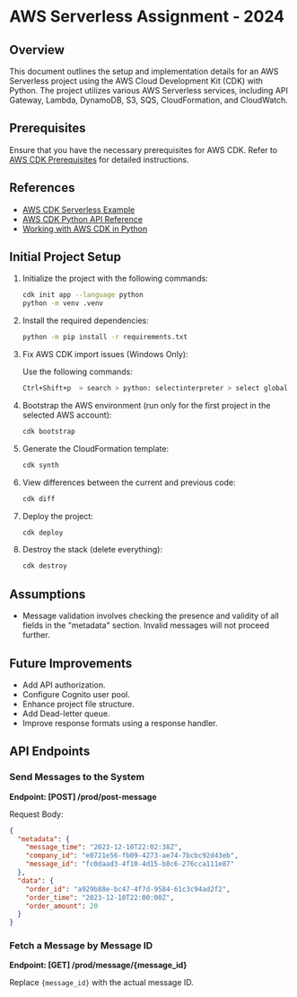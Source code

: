 # AWS Serverless Assignment - 2024

## Overview

This document outlines the setup and implementation details for an AWS Serverless project using the AWS Cloud Development Kit (CDK) with Python. The project utilizes various AWS Serverless services, including API Gateway, Lambda, DynamoDB, S3, SQS, CloudFormation, and CloudWatch.

## Prerequisites

Ensure that you have the necessary prerequisites for AWS CDK. Refer to [AWS CDK Prerequisites](https://docs.aws.amazon.com/cdk/v2/guide/work-with.html#work-with-prerequisites) for detailed instructions.

## References

- [AWS CDK Serverless Example](https://docs.aws.amazon.com/cdk/v2/guide/serverless_example.html)
- [AWS CDK Python API Reference](https://docs.aws.amazon.com/cdk/api/v2/python/aws_cdk.html)
- [Working with AWS CDK in Python](https://docs.aws.amazon.com/cdk/v2/guide/work-with-cdk-python.html)

## Initial Project Setup

1. Initialize the project with the following commands:

   ```bash
   cdk init app --language python
   python -m venv .venv
   ```

2. Install the required dependencies:

   ```bash
   python -m pip install -r requirements.txt
   ```

3. Fix AWS CDK import issues (Windows Only):

   Use the following commands:
   ```bash
   Ctrl+Shift+p  > search > python: selectinterpreter > select global version
   ```

4. Bootstrap the AWS environment (run only for the first project in the selected AWS account):

   ```bash
   cdk bootstrap
   ```

5. Generate the CloudFormation template:

   ```bash
   cdk synth
   ```

6. View differences between the current and previous code:

   ```bash
   cdk diff
   ```

7. Deploy the project:

   ```bash
   cdk deploy
   ```

8. Destroy the stack (delete everything):

   ```bash
   cdk destroy
   ```


## Assumptions

- Message validation involves checking the presence and validity of all fields in the "metadata" section. Invalid messages will not proceed further.

## Future Improvements

- Add API authorization.
- Configure Cognito user pool.
- Enhance project file structure.
- Add Dead-letter queue.
- Improve response formats using a response handler.


## API Endpoints

### Send Messages to the System

**Endpoint: [POST] /prod/post-message**

Request Body:

```json
{
  "metadata": {
    "message_time": "2023-12-10T22:02:38Z",
    "company_id": "e0721e56-fb09-4273-ae74-7bcbc92d43eb",
    "message_id": "fc0daad3-4f10-4d15-b8c6-276cca111e87"
  },
  "data": {
    "order_id": "a929b88e-bc47-4f7d-9584-61c3c94ad2f2",
    "order_time": "2023-12-10T22:00:00Z",
    "order_amount": 20
  }
}
```

### Fetch a Message by Message ID

**Endpoint: [GET] /prod/message/{message_id}**

Replace `{message_id}` with the actual message ID.
